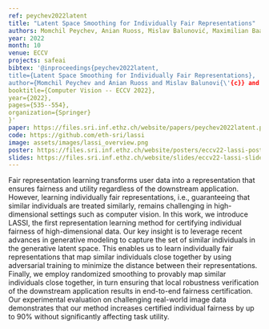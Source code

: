 ```yaml
---
ref: peychev2022latent
title: "Latent Space Smoothing for Individually Fair Representations"
authors: Momchil Peychev, Anian Ruoss, Mislav Balunović, Maximilian Baader, Martin Vechev
year: 2022
month: 10
venue: ECCV
projects: safeai
bibtex: '@inproceedings{peychev2022latent,
title={Latent Space Smoothing for Individually Fair Representations},
author={Momchil Peychev and Anian Ruoss and Mislav Balunovi{\'{c}} and Maximilian Baader and Martin Vechev},
booktitle={Computer Vision -- ECCV 2022},
year={2022},
pages={535--554},
organization={Springer}
}'
paper: https://files.sri.inf.ethz.ch/website/papers/peychev2022latent.pdf
code: https://github.com/eth-sri/lassi
image: assets/images/lassi_overview.png
poster: https://files.sri.inf.ethz.ch/website/posters/eccv22-lassi-poster.pdf
slides: https://files.sri.inf.ethz.ch/website/slides/eccv22-lassi-slides.pdf
---
```


Fair representation learning transforms user data into a representation that ensures fairness and utility regardless of the downstream application. However, learning individually fair representations, i.e., guaranteeing that similar individuals are treated similarly, remains challenging in high-dimensional settings such as computer vision. In this work, we introduce LASSI, the first representation learning method for certifying individual fairness of high-dimensional data. Our key insight is to leverage recent advances in generative modeling to capture the set of similar individuals in the generative latent space. This enables us to learn individually fair representations that map similar individuals close together by using adversarial training to minimize the distance between their representations. Finally, we employ randomized smoothing to provably map similar individuals close together, in turn ensuring that local robustness verification of the downstream application results in end-to-end fairness certification. Our experimental evaluation on challenging real-world image data demonstrates that our method increases certified individual fairness by up to 90% without significantly affecting task utility.
